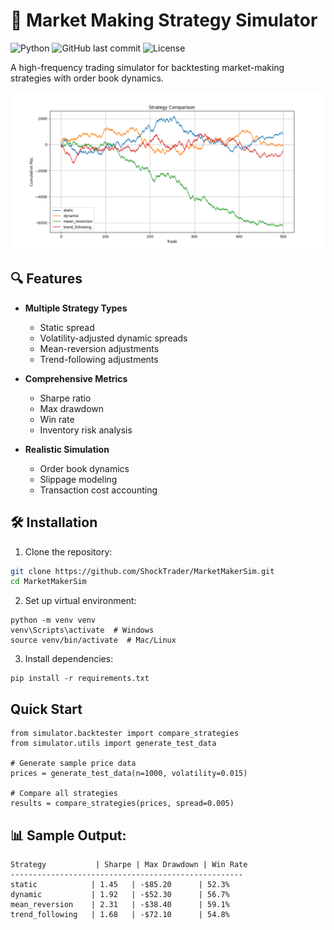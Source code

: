 # 🚀 Market Making Strategy Simulator

![Python](https://img.shields.io/badge/python-3.9%2B-blue)
![GitHub last commit](https://img.shields.io/github/last-commit/ShockTrader/MarketMakerSim)
![License](https://img.shields.io/badge/license-MIT-green)

A high-frequency trading simulator for backtesting market-making strategies with order book dynamics.

<img src="strategy_comparison.png" width="800" alt="Strategy Performance Comparison">

## 🔍 Features

- **Multiple Strategy Types**
  - Static spread
  - Volatility-adjusted dynamic spreads
  - Mean-reversion adjustments
  - Trend-following adjustments

- **Comprehensive Metrics**
  - Sharpe ratio
  - Max drawdown
  - Win rate
  - Inventory risk analysis

- **Realistic Simulation**
  - Order book dynamics
  - Slippage modeling
  - Transaction cost accounting

## 🛠 Installation

1. Clone the repository:
```bash
git clone https://github.com/ShockTrader/MarketMakerSim.git
cd MarketMakerSim
```

2. Set up virtual environment:
```
python -m venv venv
venv\Scripts\activate  # Windows
source venv/bin/activate  # Mac/Linux
```

3. Install dependencies:
```
pip install -r requirements.txt
```


## Quick Start 
```
from simulator.backtester import compare_strategies
from simulator.utils import generate_test_data

# Generate sample price data
prices = generate_test_data(n=1000, volatility=0.015)

# Compare all strategies
results = compare_strategies(prices, spread=0.005)
```

## 📊 Sample Output:
```
Strategy           | Sharpe | Max Drawdown | Win Rate
----------------------------------------------------
static            | 1.45   | -$85.20      | 52.3%
dynamic           | 1.92   | -$52.30      | 56.7%
mean_reversion    | 2.31   | -$38.40      | 59.1%
trend_following   | 1.68   | -$72.10      | 54.8% 
```